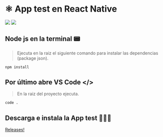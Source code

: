 # ⚛️ App test en React Native

<a href="https://nodejs.org/en/download" target="_blank">
<img src="https://img.shields.io/badge/LTS%20v20.13.1-%235FA04E?style=flat-square&logo=nodedotjs&logoColor=%235FA04E&label=Node%20js&labelColor=white"></a>

<a href="https://code.visualstudio.com/" target="_blank">
<img src="https://img.shields.io/badge/Visual%20Studio%20Code-%23007ACC?style=flat-square&logo=visualstudiocode"></a>

## Node js en la terminal 📟

> Ejecuta en la raiz el siguiente comando para instalar las dependencias (package json).

```sh
npm install
```

## Por último abre VS Code </>

> En la raiz del proyecto ejecuta.

```sh
code .
```

## Descarga e instala la App test 👨🏻‍💻

<a href="https://github.com/CristianDev01/My-Contador-ADSO/releases" target="_blank">Releases!</a>
